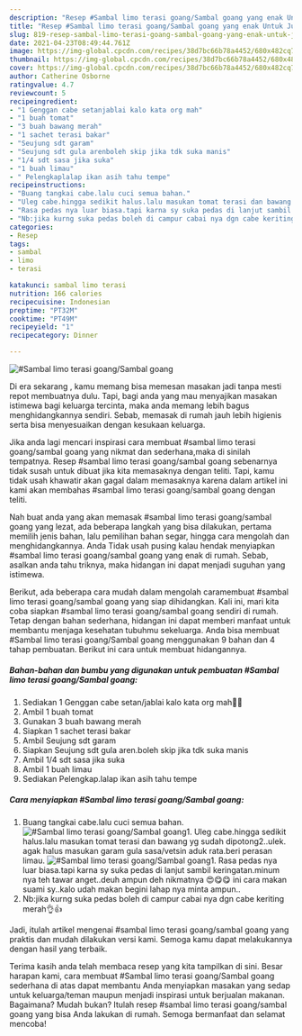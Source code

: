 ```yaml
---
description: "Resep #Sambal limo terasi goang/Sambal goang yang enak Untuk Jualan"
title: "Resep #Sambal limo terasi goang/Sambal goang yang enak Untuk Jualan"
slug: 819-resep-sambal-limo-terasi-goang-sambal-goang-yang-enak-untuk-jualan
date: 2021-04-23T08:49:44.761Z
image: https://img-global.cpcdn.com/recipes/38d7bc66b78a4452/680x482cq70/sambal-limo-terasi-goangsambal-goang-foto-resep-utama.jpg
thumbnail: https://img-global.cpcdn.com/recipes/38d7bc66b78a4452/680x482cq70/sambal-limo-terasi-goangsambal-goang-foto-resep-utama.jpg
cover: https://img-global.cpcdn.com/recipes/38d7bc66b78a4452/680x482cq70/sambal-limo-terasi-goangsambal-goang-foto-resep-utama.jpg
author: Catherine Osborne
ratingvalue: 4.7
reviewcount: 5
recipeingredient:
- "1 Genggan cabe setanjablai kalo kata org mah"
- "1 buah tomat"
- "3 buah bawang merah"
- "1 sachet terasi bakar"
- "Seujung sdt garam"
- "Seujung sdt gula arenboleh skip jika tdk suka manis"
- "1/4 sdt sasa jika suka"
- "1 buah limau"
- " Pelengkaplalap ikan asih tahu tempe"
recipeinstructions:
- "Buang tangkai cabe.lalu cuci semua bahan."
- "Uleg cabe.hingga sedikit halus.lalu masukan tomat terasi dan bawang yg sudah dipotong2..ulek. agak halus masukan garam gula sasa/vetsin aduk rata.beri perasan limau."
- "Rasa pedas nya luar biasa.tapi karna sy suka pedas di lanjut sambil keringatan.minum nya teh tawar anget..deuh ampun deh nikmatnya 😍😋😋 ini cara makan suami sy..kalo udah makan begini lahap nya minta ampun.."
- "Nb:jika kurng suka pedas boleh di campur cabai nya dgn cabe keriting merah👌👍"
categories:
- Resep
tags:
- sambal
- limo
- terasi

katakunci: sambal limo terasi 
nutrition: 166 calories
recipecuisine: Indonesian
preptime: "PT32M"
cooktime: "PT49M"
recipeyield: "1"
recipecategory: Dinner

---
```



![#Sambal limo terasi goang/Sambal goang](https://img-global.cpcdn.com/recipes/38d7bc66b78a4452/680x482cq70/sambal-limo-terasi-goangsambal-goang-foto-resep-utama.jpg)

Di era  sekarang , kamu memang bisa memesan masakan jadi tanpa mesti repot membuatnya dulu. Tapi, bagi anda yang mau menyajikan masakan istimewa bagi keluarga tercinta, maka anda memang lebih bagus menghidangkannya sendiri. Sebab, memasak di rumah jauh lebih higienis serta bisa menyesuaikan dengan kesukaan keluarga.

Jika anda lagi mencari inspirasi cara membuat #sambal limo terasi goang/sambal goang yang nikmat dan sederhana,maka di sinilah tempatnya. Resep #sambal limo terasi goang/sambal goang  sebenarnya tidak susah untuk dibuat jika kita memasaknya dengan teliti. Tapi, kamu tidak usah khawatir akan gagal dalam memasaknya 
karena dalam artikel ini kami akan membahas #sambal limo terasi goang/sambal goang dengan teliti.  



Nah buat anda yang akan memasak #sambal limo terasi goang/sambal goang yang lezat, ada beberapa langkah yang bisa dilakukan, pertama memilih jenis bahan, lalu pemilihan bahan segar, hingga cara mengolah dan menghidangkannya. Anda Tidak usah pusing kalau hendak menyiapkan #sambal limo terasi goang/sambal goang yang enak di rumah. Sebab, asalkan anda  tahu triknya, maka hidangan ini dapat menjadi suguhan yang istimewa.

Berikut, ada beberapa cara mudah dalam mengolah caramembuat #sambal limo terasi goang/sambal goang yang siap dihidangkan. Kali ini, mari kita coba siapkan #sambal limo terasi goang/sambal goang sendiri di rumah. Tetap dengan bahan sederhana, hidangan ini dapat memberi manfaat untuk membantu menjaga kesehatan tubuhmu sekeluarga. Anda bisa membuat #Sambal limo terasi goang/Sambal goang menggunakan 9 bahan dan 4 tahap pembuatan. Berikut ini cara untuk membuat hidangannya.

<!--inarticleads1-->

##### Bahan-bahan dan bumbu yang digunakan untuk pembuatan #Sambal limo terasi goang/Sambal goang:

1. Sediakan 1 Genggan cabe setan/jablai kalo kata org mah🙊😱
1. Ambil 1 buah tomat
1. Gunakan 3 buah bawang merah
1. Siapkan 1 sachet terasi bakar
1. Ambil Seujung sdt garam
1. Siapkan Seujung sdt gula aren.boleh skip jika tdk suka manis
1. Ambil 1/4 sdt sasa jika suka
1. Ambil 1 buah limau
1. Sediakan  Pelengkap.lalap ikan asih tahu tempe




<!--inarticleads2-->

##### Cara menyiapkan #Sambal limo terasi goang/Sambal goang:

1. Buang tangkai cabe.lalu cuci semua bahan.
<img src="https://img-global.cpcdn.com/steps/e078924381f4a4b0/160x128cq70/sambal-limo-terasi-goangsambal-goang-langkah-memasak-1-foto.jpg" alt="#Sambal limo terasi goang/Sambal goang">1. Uleg cabe.hingga sedikit halus.lalu masukan tomat terasi dan bawang yg sudah dipotong2..ulek. agak halus masukan garam gula sasa/vetsin aduk rata.beri perasan limau.
<img src="https://img-global.cpcdn.com/steps/0a4e37d73f3249fa/160x128cq70/sambal-limo-terasi-goangsambal-goang-langkah-memasak-2-foto.jpg" alt="#Sambal limo terasi goang/Sambal goang">1. Rasa pedas nya luar biasa.tapi karna sy suka pedas di lanjut sambil keringatan.minum nya teh tawar anget..deuh ampun deh nikmatnya 😍😋😋 ini cara makan suami sy..kalo udah makan begini lahap nya minta ampun..
1. Nb:jika kurng suka pedas boleh di campur cabai nya dgn cabe keriting merah👌👍




Jadi, itulah artikel mengenai  #sambal limo terasi goang/sambal goang  yang praktis dan mudah dilakukan versi kami. Semoga kamu dapat melakukannya dengan hasil yang terbaik. 

Terima kasih anda telah membaca resep yang kita tampilkan di sini. Besar harapan kami, cara membuat  #Sambal limo terasi goang/Sambal goang sederhana di atas dapat membantu Anda menyiapkan masakan yang sedap untuk keluarga/teman maupun menjadi inspirasi untuk berjualan makanan. Bagaimana? Mudah bukan? Itulah resep #sambal limo terasi goang/sambal goang yang bisa Anda lakukan di rumah. Semoga bermanfaat dan selamat mencoba!


